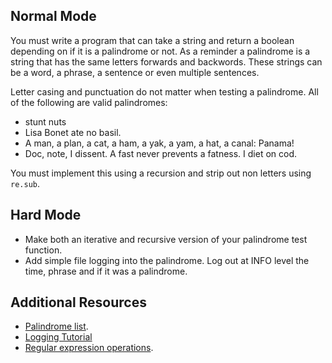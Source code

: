 ## Normal Mode

You must write a program that can take a string and return a boolean depending on if it is a palindrome or not.  As a reminder a palindrome is a string that has the same letters forwards and backwords.  These strings can be a word, a phrase, a sentence or even multiple sentences.

Letter casing and punctuation do not matter when testing a palindrome. All of the following are valid palindromes:

* stunt nuts
* Lisa Bonet ate no basil.
* A man, a plan, a cat, a ham, a yak, a yam, a hat, a canal: Panama!
* Doc, note, I dissent. A fast never prevents a fatness. I diet on cod.

You must implement this using a recursion and strip out non letters using `re.sub`.

## Hard Mode

* Make both an iterative and recursive version of your palindrome test function.
* Add simple file logging into the palindrome.  Log out at INFO level the time, phrase and if it was a palindrome.

## Additional Resources

* [Palindrome list](http://www.palindromelist.net/).
* [Logging Tutorial](https://docs.python.org/3/howto/logging.html)
* [Regular expression operations](https://docs.python.org/3/library/re.html).
